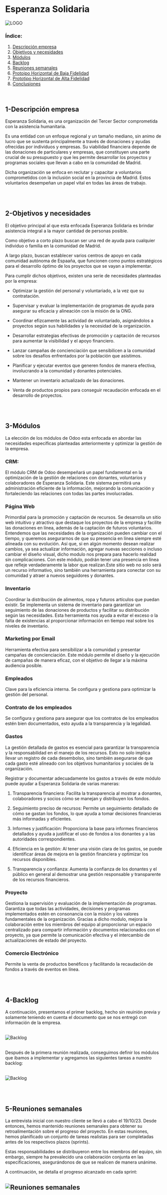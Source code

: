 # Esperanza Solidaria
![LOGO](ImagenEsperanza.PNG)
<br>

### Índice:

1. [Descripción empresa](#1-descripción-empresa)
2. [Objetivos y necesidades](#2-objetivos-y-necesidades)
3. [Módulos](#3-módulos)
4. [Backlog](#4-backlog)
5. [Reuniones semanales](#5-reuniones-semanales)
6. [Protoipo Horizontal de Baja Fidelidad](#6-prototipo-horizontal-de-baja-fidelidad)
7. [Prototipo Horizontal de Alta Fidelidad](#7-prototipo-horizontal-de-alta-fidelidad)
8. [Conclusiones](#8-conclusiones)

<br>

## 1-Descripción empresa

Esperanza Solidaria, es una organización del Tercer Sector comprometida con la asistencia humanitaria.

Es una entidad con un enfoque regional y un tamaño mediano, sin animo de lucro que se sustenta principalmente a través de donaciones y ayudas ofrecidas por individuos y empresas. Su viabilidad financiera depende de las donaciones de particulares y empresas, que constituyen una parte crucial de su presupuesto y que les permite desarrollar los proyectos y programas sociales que llevan a cabo en la comunidad de Madrid.

Dicha organización se enfoca en reclutar y capacitar a voluntarios comprometidos con la inclusión social en la provincia de Madrid. 
Estos voluntarios desempeñan un papel vital en todas las áreas de trabajo. 

<br><br>

## 2-Objetivos y necesidades

El objetivo principal al que esta enfocada Esperanza Solidaria es brindar asistencia integral a la mayor cantidad de personas posible. 

Como objetivo a corto plazo buscan ser una red de ayuda para cualquier individuo o familia en la comunidad de Madrid. 

A largo plazo, buscan establecer varios centros de apoyo en cada comunidad autónoma de Espaaña, que funcionen como puntos estratégicos para el desarrollo óptimo de los proyectos que se vayan a implementar.

Para cumplir dichos objetivos, existen una serie de necesidades planteadas por la empresa:

- Optimizar la gestión del personal y voluntariado, a la vez que su contratación.

- Supervisar y evaluar la implementación de programas de ayuda para asegurar su eficacia y alineación con la misión de la ONG.

- Coordinar efizcamente las actividad de voluntariado, asignándolos a proyectos según sus habilidades y la necesidad de la organización.

- Desarrollar estrategias efectivas de promoción y captación de recursos para aumentar la visibilidad y el apoyo financiero.

- Lanzar campañas de concienciación que sensibilicen a la comunidad sobre los desafíos enfrentados por la población que asistimos.

- Planificar y ejecutar eventos que generen fondos de manera efectiva, involucrando a la comunidad y donantes potenciales.

- Mantener un inventario actualizado de las donaciones.

- Venta de productos propios para conseguir recaudación enfocada en el desarrollo de proyectos.

<br><br>

## 3-Módulos

La elección de los módulos de Odoo esta enfocada en abordar las necesidades específicas planteadas anteriormente y optimizar la gestión de la empresa.

### CRM:
El módulo CRM de Odoo desempeñará un papel fundamental en la optimización de la gestión de relaciones con donantes, voluntarios y colaboradores de Esperanza Solidaria. 
Este sistema permitirá una administración eficiente de la información, mejorando la comunicación y fortaleciendo las relaciones con todas las partes involucradas.



### Página Web
Primordial para la promoción y captación de recursos. Se desarrolla un sitio web intuitivo y atractivo que destaque los proyectos de la empresa y facilite las donaciones en línea, además de la captación de futuros voluntarios.
Entendemos que las necesidades de la organización pueden cambiar con el tiempo, y queremos asegurarnos de que su presencia en línea siempre esté alineada con su evolución. Así que, si en algún momento desean realizar cambios, ya sea actualizar información, agregar nuevas secciones o incluso cambiar el diseño visual, dicho modulo nos prepara para hacerlo realidad sin complicaciones.
Con este módulo, podrán tener una presencia en línea que refleje verdaderamente la labor que realizan.Este sitio web no solo será un recurso informativo, sino también una herramienta para conectar con su comunidad y atraer a nuevos seguidores y donantes.



### Inventario
Coordinar la distribución de alimentos, ropa y futuros artículos que puedan existir. Se implementa un sistema de inventario para garantizar un seguimiento de las donaciones de productos y facilitar su distribución según las necesidades.
Esta herramienta nos ayuda a evitar el exceso o la falta de existencias al proporcionar información en tiempo real sobre los niveles de inventario.



### Marketing por Email
Herramienta efectiva para sensibilizar a la comunidad y presentar campañas de concienciación. Este módulo permite el diseño y la ejecución de campañas de manera eficaz, con el objetivo de llegar a la máxima audiencia posible. 



### Empleados
Clave para la eficiencia interna. Se configura y gestiona para optimizar la gestión del personal.



### Contrato de los empleados
Se configura y gestiona para asegurar que los contratos de los empleados estén bien documentados, esto ayuda a la transparencia y la legalidad.



### Gastos
La gestión detallada de gastos es esencial para garantizar la transparencia y la responsabilidad en el manejo de los recursos. Esto no solo implica llevar un registro de cada desembolso, sino también asegurarse de que cada gasto esté alineado con los objetivos humanitarios y sociales de la organización. 

Registrar y documentar adecuadamente los gastos a través de este módulo puede ayudar a Esperanza Solidaria de varias maneras:

1. Transparencia financiera: Facilita la transparencia al mostrar a donantes, colaboradores y socios cómo se manejan y distribuyen los fondos.

2. Seguimiento preciso de recursos: Permite un seguimiento detallado de cómo se gastan los fondos, lo que ayuda a tomar decisiones financieras más informadas y eficientes.

3. Informes y justificación: Proporciona la base para informes financieros detallados y ayuda a justificar el uso de fondos a los donantes y a las autoridades correspondientes.

4. Eficiencia en la gestión: Al tener una visión clara de los gastos, se puede identificar áreas de mejora en la gestión financiera y optimizar los recursos disponibles.

5. Transparencia y confianza: Aumenta la confianza de los donantes y el público en general al demostrar una gestión responsable y transparente de los recursos financieros.



### Proyecto
Gestiona la supervisión y evaluación de la implementación de programas.
Garantiza que todas las actividades, decisiones y programas implementados estén en consonancia con la misión y los valores fundamentales de la organización.
Gracias a dicho modulo, mejora la colaboración entre los miembros del equipo al proporcionar un espacio centralizado para compartir información y documentos relacionados con el proyecto, ya que permite la comunicación efectiva y el intercambio de actualizaciones de estado del proyecto.



### Comercio Electrónico
Permite la venta de productos benéficos y facilitando la recaudación de fondos a través de eventos en línea.

<br><br>

## 4-Backlog

A continuación, presentamos el primer backlog, hecho sin reuinión previa y solamente teniendo en cuenta el documento que se nos entregó con información de la empresa.
<br><br>

![Backlog](backlog.png)  
<br>

Después de la primera reunión realizada, conseguimos definir los módulos que ibamos a implementar y agregamos las siguientes tareas a nuestro backlog:
<br><br>

![Backlog](backlog3.png)

<br><br>

## 5-Reuniones semanales

La entrevista inicial con nuestro cliente se llevó a cabo el 19/10/23. Desde entonces, hemos mantenido reuniones semanales para obtener su retroalimentación sobre el progreso del proyecto. En estas reuniones, hemos planificado un conjunto de tareas realistas para ser completadas antes de los respectivos plazos (sprints).

Estas responsabilidades se distribuyeron entre los miembros del equipo, sin embargo, siempre ha prevalecido una colaboración conjunta en las especificaciones, asegurándonos de que se realicen de manera unánime.

A continuación, se detalla el progreso alcanzado en cada sprint:

![Reuniones semanales](sprint1.png)
<br><br><br>
---
<br><br>
![Reuniones semanales](sprint2.png)
<br><br><br>
---
<br><br>
![Reuniones semanales](sprint3.png)
<br><br><br>
---
<br><br>
![Reuniones semanales](sprint4.png)
<br><br><br>
---
<br><br>
![Reuniones semanales](sprint5.png)

<br><br>

## 6-Prototipo Horizontal de Baja Fidelidad

https://www.figma.com/file/mscZSGHO2kCcRqtMJ3tWAe/Esperanza-Solidaria---Prototipo-Horizontal-de-baja-fidelidad?type=design&node-id=0-1&mode=design&t=dggPrgNcYQ6bSwWA-0

<br><br>

## 7-Prototipo Horizontal de Alta Fidelidad

https://www.figma.com/file/RYGk0VBYQdVZobpOJ5Hkj0/Prototipo-horizontal-de-alta-fidelidad?type=design&mode=design&t=MQ43xS64vHXe7EdB-0

<br><br>

## 8-Conclusiones


